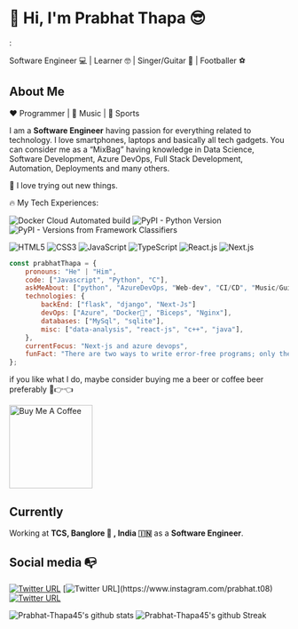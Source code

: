
# :wave: Hi, I'm Prabhat Thapa :sunglasses: 
:

Software Engineer :computer: | Learner :nerd_face: | Singer/Guitar :guitar: | Footballer :soccer:


 
## About Me 

:heart: Programmer | :black_heart: Music | :blue_heart: Sports 


I am a **Software Engineer** having passion for everything related to technology.
I love smartphones, laptops and basically all tech gadgets. You can consider me as a “MixBag” having
knowledge in Data Science, Software Development, Azure DevOps, Full Stack Development, Automation, Deployments and many others.


:gem: I love trying out new things. 

:fire: My Tech Experiences: 


![Docker Cloud Automated build](https://img.shields.io/docker/cloud/automated/:user/:repo)
![PyPI - Python Version](https://img.shields.io/pypi/pyversions/numpy?color=fff)
![PyPI - Versions from Framework Classifiers](https://img.shields.io/pypi/frameworkversions/django/django-rest)



![HTML5](https://img.shields.io/badge/-HTML5-%23E44D27?style=flat-square&logo=html5&logoColor=ffffff)
![CSS3](https://img.shields.io/badge/-CSS3-%231572B6?style=flat-square&logo=css3)
![JavaScript](https://img.shields.io/badge/-JavaScript-%23F7DF1C?style=flat-square&logo=javascript&logoColor=000000&labelColor=%23F7DF1C&color=%23FFCE5A)
![TypeScript](https://img.shields.io/badge/-TypeScript-007ACC?style=flat-square&logo=typescript&logoColor=white)
![React.js](https://img.shields.io/badge/-React.js-%23282C34?style=flat-square&logo=react)
![Next.js](https://img.shields.io/badge/-Next.js-%23000000?style=flat-square&logo=nextdotjs)

```javascript
const prabhatThapa = {
    pronouns: "He" | "Him",
    code: ["Javascript", "Python", "C"],
    askMeAbout: ["python", "AzureDevOps, "Web-dev", "CI/CD", "Music/Guitar", "Football"],
    technologies: {
        backEnd: ["flask", "django", "Next-Js"]
        devOps: ["Azure", "Docker🐳", "Biceps", "Nginx"],
        databases: ["MySql", "sqlite"],
        misc: ["data-analysis", "react-js", "c++", "java"],
    },
    currentFocus: "Next-js and azure devops",
    funFact: "There are two ways to write error-free programs; only the third one works"
};
```

if you like what I do, maybe consider buying me a beer or coffee beer preferably 🥺👉👈

<a href="https://www.buymeacoffee.com/prabhatdevv" target="_blank"><img src="https://cdn.buymeacoffee.com/buttons/v2/default-red.png" alt="Buy Me A Coffee"  width="150" ></a>


## Currently

Working at **TCS, Banglore :dizzy:	, India :india:** as a **Software Engineer**.  



## Social media :mailbox_with_no_mail: 

[![Twitter URL](https://img.shields.io/twitter/url?color=%231DA1F2&label=follow&logo=twitter&logoColor=%231DA1F2&style=flat-square&url=https%3A%2F%2Fwww.reddit.com%2Fuser%2FFatChicken277)](https://twitter.com/PrabhatThapa08)
[![Twitter URL](https://img.shields.io/twitter/url?color=%23fb3958&label=follow&logo=instagram&logoColor=%23fb3958&style=flat-square&url=https%3A%2F%2Fwww.instagram.com%2Falejorc_)](https://www.instagram.com/prabhat.t08)
[![Twitter URL](https://img.shields.io/twitter/url?color=orange&label=follow&logo=facebook&logoColor=red&style=flat-square&url=https://www.reddit.com/user/FatChicken277)](https://www.facebook.com/profile.php?id=100069528476636)



![Prabhat-Thapa45's github stats](https://github-readme-stats.vercel.app/api?username=Prabhat-Thapa45&show_icons=true&theme=radical)
![Prabhat-Thapa45's github Streak](https://github-readme-streak-stats.herokuapp.com?user=Prabhat-Thapa45&theme=radical&border_radius=4.3)

